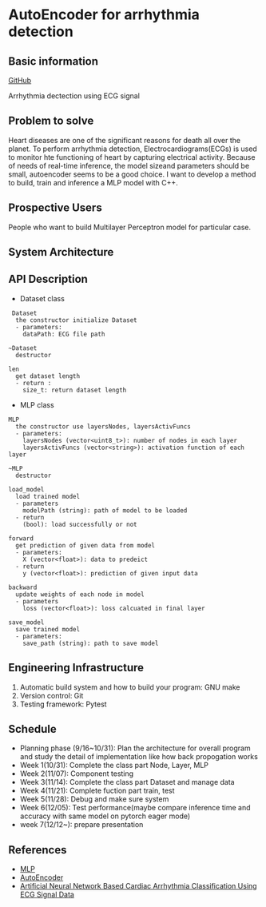 # AutoEncoder for arrhythmia detection

## Basic information

[GitHub](https://github.com/hychiu02/AutoEncoder-for-arrhythmia-detection)

Arrhythmia dectection using ECG signal

## Problem to solve
Heart diseases are one of the significant reasons for death all over the planet. To perform arrhythmia detection, Electrocardiograms(ECGs) is used to monitor hte functioning of heart by capturing electrical activity. Because of needs of real-time inference, the model sizeand  parameters should be small, autoencoder seems to be a good choice. I want to develop a method to build, train and inference a MLP model with C++. 

## Prospective Users
People who want to build Multilayer Perceptron model for particular case.

## System Architecture


## API Description
- Dataset class
```
 Dataset
  the constructor initialize Dataset
  - parameters:
    dataPath: ECG file path
    
~Dataset
  destructor
  
len
  get dataset length
  - return :
    size_t: return dataset length
```

- MLP class
```
MLP
  the constructor use layersNodes, layersActivFuncs
  - parameters:
    layersNodes (vector<uint8_t>): number of nodes in each layer
    layersActivFuncs (vector<string>): activation function of each layer

~MLP
  destructor
  
load_model
  load trained model
  - parameters
    modelPath (string): path of model to be loaded
  - return
    (bool): load successfully or not

forward
  get prediction of given data from model
  - parameters:
    X (vector<float>): data to predeict
  - return
    y (vector<float>): prediction of given input data

backward
  update weights of each node in model
  - parameters
    loss (vector<float>): loss calcuated in final layer
    
save_model
  save trained model
  - parameters:
    save_path (string): path to save model

```

## Engineering Infrastructure
1. Automatic build system and how to build your program: GNU make
2. Version control: Git
3. Testing framework: Pytest

## Schedule

- Planning phase (9/16~10/31): Plan the architecture for overall program and study the detail of implementation like how back propogation works
- Week 1(10/31): Complete the class part Node, Layer, MLP
- Week 2(11/07): Component testing
- Week 3(11/14): Complete the class part Dataset and manage data
- Week 4(11/21): Complete fuction part train, test 
- Week 5(11/28): Debug and make sure system 
- Week 6(12/05): Test performance(maybe compare inference time and accuracy with same model on pytorch eager mode)
- week 7(12/12~): prepare presentation

## References

- [MLP](https://chih-sheng-huang821.medium.com/%E6%A9%9F%E5%99%A8%E5%AD%B8%E7%BF%92-%E7%A5%9E%E7%B6%93%E7%B6%B2%E8%B7%AF-%E5%A4%9A%E5%B1%A4%E6%84%9F%E7%9F%A5%E6%A9%9F-multilayer-perceptron-mlp-%E5%90%AB%E8%A9%B3%E7%B4%B0%E6%8E%A8%E5%B0%8E-ee4f3d5d1b41)
- [AutoEncoder](https://medium.com/%E5%BC%B1%E5%BC%B1%E9%96%8B%E7%99%BC%E5%A5%B3%E5%AD%90-%E5%9C%A8%E6%9D%B1%E4%BA%AC%E7%9A%84%E9%96%8B%E7%99%BC%E8%80%85%E4%BA%BA%E7%94%9F/autoencoder-%E6%88%91%E5%B0%8D%E4%B8%8D%E8%B5%B7%E4%BD%A0%E4%B9%8B-%E9%87%8D%E6%96%B0%E8%AA%8D%E8%AD%98autoencoder-%E7%AC%AC%E4%B8%80%E7%AF%87-d970d1ad9971)
- [Artificial Neural Network Based Cardiac Arrhythmia Classification Using ECG
Signal Data](https://ieeexplore.ieee.org/stamp/stamp.jsp?arnumber=5559887)
